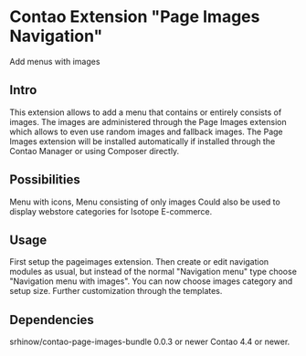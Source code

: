 Contao Extension "Page Images Navigation"
=========================================

Add menus with images

## Intro ##

This extension allows to add a menu that contains or entirely consists of images. The images are administered through the Page Images extension which allows to even use random images and fallback images. The Page Images extension will be installed automatically if installed through the Contao Manager or using Composer directly.

## Possibilities ##

Menu with icons,
Menu consisting of only images
Could also be used to display webstore categories for Isotope E-commerce.

## Usage ##

First setup the pageimages extension. Then create or edit navigation modules as usual, but instead of the normal "Navigation menu" type choose "Navigation menu with images". You can now choose images category and setup size. Further customization through the templates.

## Dependencies ##

srhinow/contao-page-images-bundle 0.0.3 or newer
Contao 4.4 or newer.
